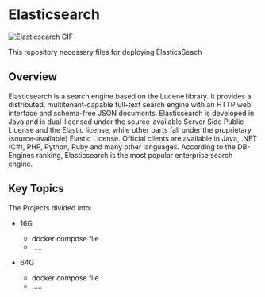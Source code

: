 # Elasticsearch
![Elasticsearch GIF](https://github.com/Aliarcher/elasticsearch/assets/53465519/039caafe-c6af-4ae5-bffd-238b0f50fe77)

This repository necessary files for deploying ElasticsSeach

## Overview
Elasticsearch is a search engine based on the Lucene library.
It provides a distributed, multitenant-capable full-text search engine with an HTTP web interface and schema-free JSON documents.
Elasticsearch is developed in Java and is dual-licensed under the source-available Server Side Public License and the Elastic license, while other parts fall under the proprietary (source-available) Elastic License.
Official clients are available in Java, .NET (C#), PHP, Python, Ruby and many other languages.
According to the DB-Engines ranking, Elasticsearch is the most popular enterprise search engine.

## Key Topics
The Projects divided into:
* 16G
  * docker compose file
  * .....
  
* 64G
  * docker compose file
  * .....
